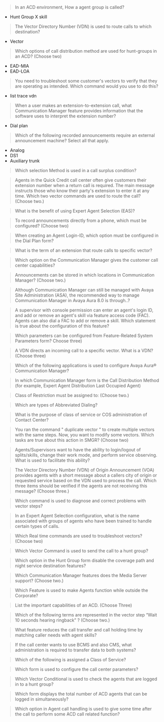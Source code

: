 > In an ACD environment, How a agent group is called?

- Hunt Group X
skill

> The Vector Directory Number (VDN) is used to route calls to which destination?

- Vector

> Which options of call distribution method are used for hunt-groups in an ACD? (Choose two)

- EAD-MIA
- EAD-LOA

> You need to troubleshoot some customer's vectors to verify that they are operating as intended. Which command would you use to do this?

- list trace vdn

> When a user makes an extension-to-extension call, what Communication Manager feature provides information that the software uses to interpret the extension number?

- Dial plan

> Which of the following recorded announcements require an external announcement machine? Select all that apply.

- Analog
- DS1
- Auxiliary trunk

> Which selection Method is used in a call surplus condition?



> Agents in the Quick Credit call center often give customers their extension number when a return call is required. The main message instructs those who know their party's extension to enter it at any time. Which two vector commands are used to route the call? (Choose two.)


> What is the benefit of using Expert Agent Selection (EAS)?


> To record announcements directly from a phone, which must be configured? (Choose two)


> When creating an Agent Login-ID, which option must be configured in the Dial Plan form?



> What is the term of an extension that route calls to specific vector?


> Which option on the Communication Manager gives the customer call center capabilities?



> Announcements can be stored in which locations in Communication Manager? (Choose two.)



> Although Communication Manager can still be managed with Avaya Site Administration (ASA), the recommended way to manage Communication Manager in Avaya Aura 8.0 is through..?



> A supervisor with console permission can enter an agent's login ID, and add or remove an agent's skill via feature access code (FAC). Agents can also dial a FAC to add or remove a skill. Which statement is true about the configuration of this feature?


> Which parameters can be configured from Feature-Related System Parameters form? Choose three)



> A VDN directs an incoming call to a specific vector. What is a VDN? (Choose three)



> Which of the following applications is used to configure Avaya Aura® Communication Manager?



> In which Communication Manager form is the Call Distribution Method (for example, Expert Agent Distribution Last Occupied Agent)



> Class of Restriction must be assigned to: (Choose two.)




> Which are types of Abbreviated Dialing?



> What is the purpose of class of service or COS administration of Contact Center?


> You ran the command " duplicate vector " to create multiple vectors with the same steps. Now, you want to modify some vectors. Which tasks are true about this action in SMGR? (Choose two)



> Agents/Supervisors want to have the ability to login/logout of splits/skills, change their work mode, and perform service observing. What is used to facilitate this ability?



> The Vector Directory Number (VDN) of Origin Announcement (VOA) provides agents with a short message about a callers city of origin or requested service based on the VDN used to process the call. Which three items should be verified if the agents are not receiving this message? (Choose three.)


> Which command is used to diagnose and correct problems with vector steps?




> In an Expert Agent Selection configuration, what is the name associated with groups of agents who have been trained to handle certain types of calls.


> Which Real time commands are used to troubleshoot vectors? (Choose two)


> Which Vector Command is used to send the call to a hunt group?



> Which option in the Hunt Group form disable the coverage path and night service destination features?



> Which Communication Manager features does the Media Server support? (Choose two.)


> Which Feature is used to make Agents function while outside the Corporate?



> List the important capabilities of an ACD. (Choose Three)


> Which of the following terms are represented in the vector step “Wait 10 seconds hearing ringback” ? (Choose two.)



> What feature reduces the call transfer and call holding time by matching caller needs with agent skills?


> If the call center wants to use BCMS and also CMS, what administration is required to transfer data to both systems?


> Which of the following is assigned a Class of Service?



> Which form is used to configure the call center parameters?



> Which Vector Conditional is used to check the agents that are logged in to a hunt group?


> Which form displays the total number of ACD agents that can be logged in simultaneously?


> Which option in Agent call handling is used to give some time after the call to perform some ACD call related function?









